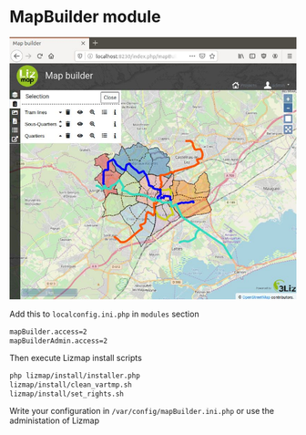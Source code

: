 MapBuilder module
=================

![demo](demo.jpg "3Liz Map Builder")

Add this to `localconfig.ini.php` in `modules` section
```
mapBuilder.access=2
mapBuilderAdmin.access=2

```

Then execute Lizmap install scripts

```
php lizmap/install/installer.php
lizmap/install/clean_vartmp.sh
lizmap/install/set_rights.sh
```

Write your configuration in `/var/config/mapBuilder.ini.php` or use the administation of Lizmap
